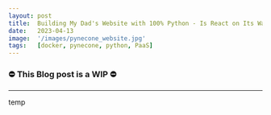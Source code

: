 ```yaml
---
layout: post
title:  Building My Dad's Website with 100% Python - Is React on Its Way Out?
date:   2023-04-13
image:  '/images/pynecone_website.jpg'
tags:   [docker, pynecone, python, PaaS]
---
```


### ⛔ This Blog post is a WIP  ⛔

---

temp